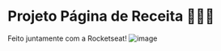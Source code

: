 # Projeto Página de Receita 🍪🧑‍🍳

Feito juntamente com a Rocketseat!
![image](https://github.com/user-attachments/assets/45159357-5d0d-462e-99ca-4729b549d5bb)

